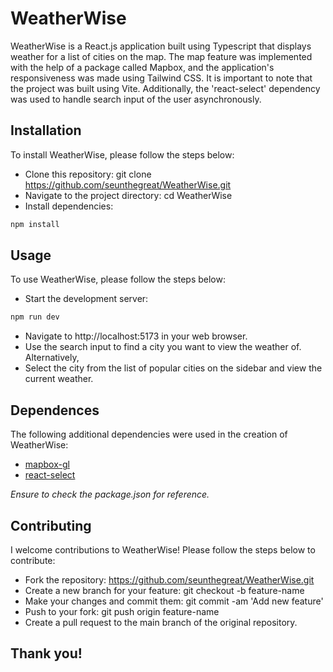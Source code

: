 # WeatherWise

WeatherWise is a React.js application built using Typescript that displays weather for a list of cities on the map. 
The map feature was implemented with the help of a package called Mapbox, and the application's responsiveness was made using Tailwind CSS. 
It is important to note that the project was built using Vite. Additionally, the 'react-select' dependency was used to handle search input 
of the user asynchronously.

## Installation

To install WeatherWise, please follow the steps below:

- Clone this repository: git clone https://github.com/seunthegreat/WeatherWise.git
- Navigate to the project directory: cd WeatherWise
- Install dependencies: 
```javascript
npm install
```

## Usage

To use WeatherWise, please follow the steps below:

- Start the development server: 
```javascript
npm run dev
```
- Navigate to http://localhost:5173 in your web browser.
- Use the search input to find a city you want to view the weather of. Alternatively,
- Select the city from the list of popular cities on the sidebar and view the current weather.

## Dependences

The following additional dependencies were used in the creation of WeatherWise:

- [mapbox-gl](https://www.npmjs.com/package/mapbox-gl)
- [react-select](https://react-select.com/home)

*Ensure to check the package.json for reference.*


## Contributing
I welcome contributions to WeatherWise! Please follow the steps below to contribute:

- Fork the repository: https://github.com/seunthegreat/WeatherWise.git
- Create a new branch for your feature: git checkout -b feature-name
- Make your changes and commit them: git commit -am 'Add new feature'
- Push to your fork: git push origin feature-name
- Create a pull request to the main branch of the original repository. 

## Thank you!
